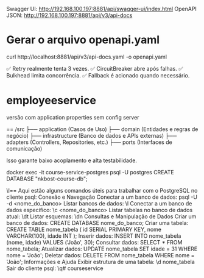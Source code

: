 Swagger UI: http://192.168.100.197:8881/api/swagger-ui/index.html
OpenAPI JSON: http://192.168.100.197:8881/api/v3/api-docs

# Gerar o arquivo openapi.yaml
curl http://localhost:8881/api/v3/api-docs.yaml -o openapi.yaml

✅ Retry realmente tenta 3 vezes.
✅ CircuitBreaker abre após falhas.
✅ Bulkhead limita concorrência.
✅ Fallback é acionado quando necessário.


# employeeservice
versão com application properties sem config server

==
/src
├── application (Casos de Uso)
├── domain (Entidades e regras de negócio)
├── infrastructure (Banco de dados e APIs externas)
├── adapters (Controllers, Repositories, etc.)
├── ports (Interfaces de comunicação)

Isso garante baixo acoplamento e alta testabilidade.

docker exec -it course-service-postgres psql -U postgres
CREATE DATABASE "nkbost-course-db";

\l==
Aqui estão alguns comandos úteis para trabalhar com o PostgreSQL no cliente psql:
Conexão e Navegação
Conectar a um banco de dados:
psql -U <usuario> -d <nome_do_banco>
Listar bancos de dados:
\l
Conectar a um banco de dados específico:
\c <nome_do_banco>
Listar tabelas no banco de dados atual:
\dt
Listar esquemas:
\dn
Consultas e Manipulação de Dados
Criar um banco de dados:
CREATE DATABASE nome_do_banco;
Criar uma tabela:
CREATE TABLE nome_tabela (
id SERIAL PRIMARY KEY,
nome VARCHAR(100),
idade INT
);
Inserir dados:
INSERT INTO nome_tabela (nome, idade) VALUES ('João', 30);
Consultar dados:
SELECT * FROM nome_tabela;
Atualizar dados:
UPDATE nome_tabela SET idade = 31 WHERE nome = 'João';
Deletar dados:
DELETE FROM nome_tabela WHERE nome = 'João';
Informações e Ajuda
Exibir estrutura de uma tabela:
\d nome_tabela
Sair do cliente psql:
\q# courseservice
